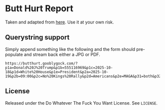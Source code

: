 # Butt Hurt Report

Taken and adapted from [here](https://www.itstactical.com/wp-content/uploads/2012/10/ITS_TACTICAL_BUTT_HURT_REPORT1.pdf). Use it at your own risk.

## Querystring support

Simply append something like the following and the form should pre-populate and stream back either a JPG or PDF.

```text
https://butthurt.gooblygock.com/?p1a=Donald%20J%20Trump&p1b=555116969&p1c=2025-10-18&p1d=White%20House&p1e=President&p2a=2025-10-19&p2b=09:00&p2c=No%20Kings%20Rally&p2d=Americans&p2e=MAGA&p31=both&p32=yes&p33=multiple&p34=yes&p41=1&p42=1&p43=1&p44=1&p45=1&p46=1&p47=1&p48=1&p49=1&p410=1&p411=1&p412=1&p413=1&p414=1&p415=1&p5=NKR%20hates%20Murica&export=jpg
```

## License

Released under the Do Whatever The Fuck You Want License. See `LICENSE`.
